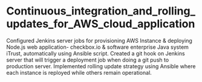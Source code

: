 # Continuous_integration_and_rolling_updates_for_AWS_cloud_application
Configured Jenkins server jobs for provisioning AWS Instance &amp; deploying Node.js web application- checkbox.io &amp; software enterprise Java system iTrust, automatically using Ansible script. Created a git hook on Jenkins server that will trigger a deployment job when doing a git push to production server. Implemented rolling update strategy using Ansible where each instance is reployed while others remain operational.
